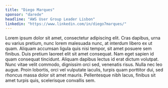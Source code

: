 ```yaml
---
title: "Diego Marques"
sponsor: "darede"
headline: "AWS User Group Leader Lisbon"
linkedin: "https://www.linkedin.com/in/diego7marques/"
---
```


Lorem ipsum dolor sit amet, consectetur adipiscing elit. Cras dapibus, urna eu varius pretium, nunc lorem malesuada nunc, at interdum libero ex ut quam. Aliquam accumsan ligula quis nisi tempor, sit amet posuere sem finibus. Duis pretium laoreet elit sit amet consequat. Nam eget sapien id quam consequat tincidunt. Aliquam dapibus lectus id erat dictum volutpat. Nunc vitae velit commodo, dignissim orci sed, venenatis risus. Nulla nec leo augue. Proin lobortis, orci vel vulputate iaculis, turpis quam porttitor dui, sed rhoncus massa dolor sit amet mauris. Pellentesque nibh lacus, finibus sit amet turpis quis, scelerisque convallis sem.